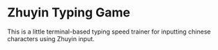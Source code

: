 # Zhuyin Typing Game

This is a little terminal-based typing speed trainer for inputting chinese characters using Zhuyin input.

